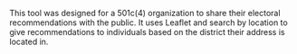 This tool was designed for a 501c(4) organization to share their electoral recommendations with the public. It uses Leaflet and search by location to give recommendations to individuals based on the district their address is located in.
